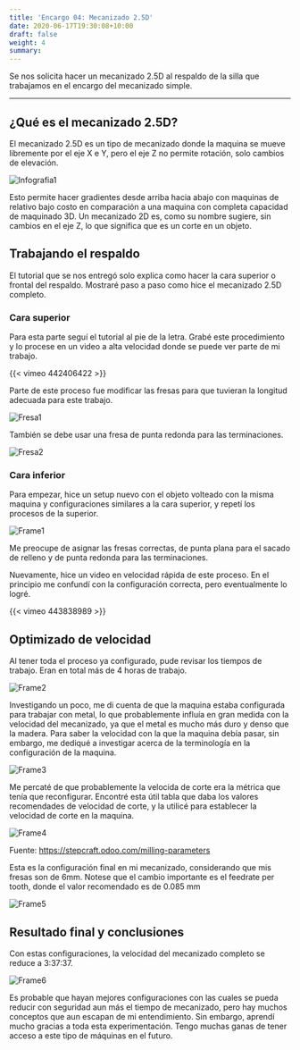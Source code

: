 ```yaml
---
title: 'Encargo 04: Mecanizado 2.5D'
date: 2020-06-17T19:30:08+10:00
draft: false
weight: 4
summary: 
---
```


Se nos solicita hacer un mecanizado 2.5D al respaldo de la silla que trabajamos en el encargo del mecanizado simple.

---

## ¿Qué es el mecanizado 2.5D?

El mecanizado 2.5D es un tipo de mecanizado donde la maquina se mueve libremente por el eje X e Y, pero el eje Z no permite rotación, solo cambios de elevación.

![Infografia1](/img/Mecanizado_25D/Ejemplo_de_limitaciones_del_mecanizado_2.5D.jpg)

Esto permite hacer gradientes desde arriba hacia abajo con maquinas de relativo bajo costo en comparación a una maquina con completa capacidad de maquinado 3D.
Un mecanizado 2D es, como su nombre sugiere, sin cambios en el eje Z, lo que significa que es un corte en un objeto.

## Trabajando el respaldo

El tutorial que se nos entregó solo explica como hacer la cara superior o frontal del respaldo. Mostraré paso a paso como hice el mecanizado 2.5D completo.

### Cara superior

Para esta parte seguí el tutorial al pie de la letra. Grabé este procedimiento y lo procese en un video a alta velocidad donde se puede ver parte de mi trabajo.

{{< vimeo 442406422 >}}

Parte de este proceso fue modificar las fresas para que tuvieran la longitud adecuada para este trabajo.

![Fresa1](/img/Mecanizado_25D/Fresa1.png)

También se debe usar una fresa de punta redonda para las terminaciones.

![Fresa2](/img/Mecanizado_25D/Fresa2.png)

### Cara inferior

Para empezar, hice un setup nuevo con el objeto volteado con la misma maquina y configuraciones similares a la cara superior, y repetí los procesos de la superior.

![Frame1](/img/Mecanizado_25D/frame1.png)

Me preocupe de asignar las fresas correctas, de punta plana para el sacado de relleno y de punta redonda para las terminaciones.

Nuevamente, hice un video en velocidad rápida de este proceso. En el principio me confundí con la configuración correcta, pero eventualmente lo logré.

{{< vimeo 443838989 >}}

## Optimizado de velocidad

Al tener toda el proceso ya configurado, pude revisar los tiempos de trabajo. Eran en total más de 4 horas de trabajo.

![Frame2](/img/Mecanizado_25D/frame2.png)

Investigando un poco, me di cuenta de que la maquina estaba configurada para trabajar con metal, lo que probablemente influía en gran medida con la velocidad del mecanizado, ya que el metal es mucho más duro y denso que la madera. Para saber la velocidad con la que la maquina debía pasar, sin embargo, me dediqué a investigar acerca de la terminología en la configuración de la maquina.

![Frame3](/img/Mecanizado_25D/frame3.png)

Me percaté de que probablemente la velocida de corte era la métrica que tenía que reconfigurar. Encontré esta útil tabla que daba los valores recomendades de velocidad de corte, y la utilicé para establecer la velocidad de corte en la maquina.

![Frame4](/img/Mecanizado_25D/frame4.png)

Fuente: https://stepcraft.odoo.com/milling-parameters

Esta es la configuración final en mi mecanizado, considerando que mis fresas son de 6mm. Notese que el cambio importante es el feedrate per tooth, donde el valor recomendado es de 0.085 mm

![Frame5](/img/Mecanizado_25D/frame5.png)

## Resultado final y conclusiones

Con estas configuraciones, la velocidad del mecanizado completo se reduce a 3:37:37.

![Frame6](/img/Mecanizado_25D/frame6.png)

Es probable que hayan mejores configuraciones con las cuales se pueda reducir con seguridad aun más el tiempo de mecanizado, pero hay muchos conceptos que aun escapan de mi entendimiento. Sin embargo, aprendí mucho gracias a toda esta experimentación. Tengo muchas ganas de tener acceso a este tipo de máquinas en el futuro.